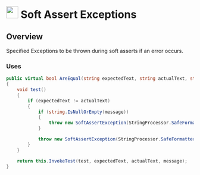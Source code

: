 # <img src="resources/maqslogo.ico" height="32" width="32"> Soft Assert Exceptions

## Overview
Specified Exceptions to be thrown during soft asserts if an error occurs. 

### Uses
```csharp
public virtual bool AreEqual(string expectedText, string actualText, string softAssertName, string message = "")
{
    void test()
    {
        if (expectedText != actualText)
        {
            if (string.IsNullOrEmpty(message))
            {
                throw new SoftAssertException(StringProcessor.SafeFormatter("SoftAssert.AreEqual failed for {0}.  Expected '{1}' but got '{2}'", softAssertName, expectedText, actualText));
            }

            throw new SoftAssertException(StringProcessor.SafeFormatter("SoftAssert.AreEqual failed for {0}.  Expected '{1}' but got '{2}'.  {3}", softAssertName, expectedText, actualText, message));
        }
    }

    return this.InvokeTest(test, expectedText, actualText, message);
}
```